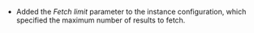   - Added the *Fetch limit* parameter to the instance configuration, which specified the maximum number of results to fetch.
